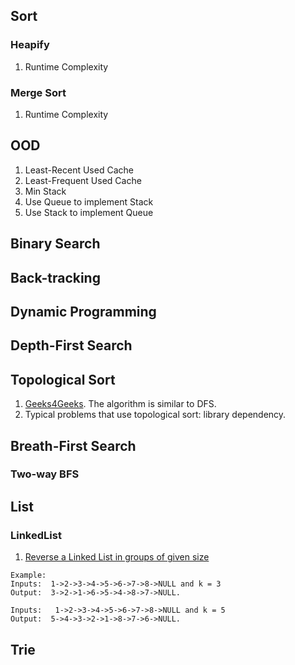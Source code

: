 ## Sort 
### Heapify
1. Runtime Complexity

### Merge Sort
1. Runtime Complexity


## OOD
1. Least-Recent Used Cache
2. Least-Frequent Used Cache
3. Min Stack
4. Use Queue to implement Stack
5. Use Stack to implement Queue

## Binary Search 

## Back-tracking

## Dynamic Programming

## Depth-First Search

## Topological Sort 
1. [Geeks4Geeks](http://www.geeksforgeeks.org/topological-sorting/). The algorithm is similar to DFS.  
2. Typical problems that use topological sort: library dependency. 

## Breath-First Search
### Two-way BFS 


## List
### LinkedList
1. [Reverse a Linked List in groups of given size](http://www.geeksforgeeks.org/reverse-a-list-in-groups-of-given-size/)  
```
Example:
Inputs:  1->2->3->4->5->6->7->8->NULL and k = 3 
Output:  3->2->1->6->5->4->8->7->NULL. 

Inputs:   1->2->3->4->5->6->7->8->NULL and k = 5
Output:  5->4->3->2->1->8->7->6->NULL. 
```

## Trie




